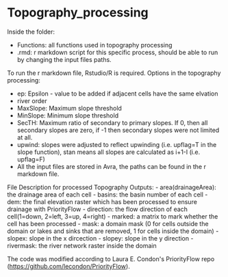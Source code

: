# Topography_processing

Inside the folder:
- Functions: all functions used in topography processing
- .rmd: r markdown script for this specific process, should be able to run by changing the input files paths.
      
To run the r markdown file, Rstudio/R is required.
Options in the topography processing:
  - ep: Epsilon - value to be added if adjacent cells have the same elvation
  - river order
  - MaxSlope: Maximum slope threshold
  - MinSlope: Minimum slope threshold
  - SecTH: Maximum ratio of secondary to primary slopes. If 0, then all secondary slopes are zero, if -1 then secondary slopes were not limited at all.
  - upwind: slopes were adjusted to reflect upwinding (i.e. upflag=T in the slope function), stan means all slopes are calculated as i+1-I (i.e. upflag=F)
  - All the input files are stored in Avra, the paths can be found in the r markdown file.

File Description for processed Topography Outputs:
    - area(drainageArea): the drainage area of each cell
    - basins: the basin number of each cell
    - dem: the final elevation raster which has been processed to ensure drainage with PriorityFlow
    - direction: the flow direction of each cell(1=down, 2=left, 3=up, 4=right)
    - marked: a matrix to mark whether the cell has been processed
    - mask: a domain mask (0 for cells outside the domain or lakes and sinks that are removed, 1 for cells inside the domain)
    - slopex: slope in the x dircection
    - slopey: slope in the y direction
    - rivermask: the river network raster inside the domain
    
 The code was modified according to Laura E. Condon's PriorityFlow repo (https://github.com/lecondon/PriorityFlow).
